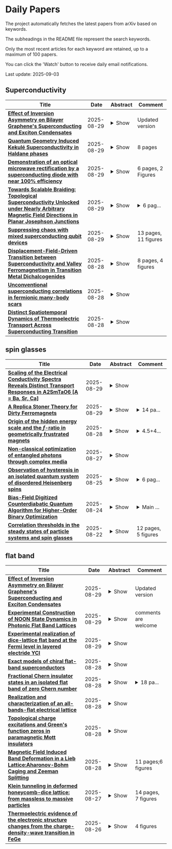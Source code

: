 # Daily Papers
The project automatically fetches the latest papers from arXiv based on keywords.

The subheadings in the README file represent the search keywords.

Only the most recent articles for each keyword are retained, up to a maximum of 100 papers.

You can click the 'Watch' button to receive daily email notifications.

Last update: 2025-09-03

## Superconductivity
| **Title** | **Date** | **Abstract** | **Comment** |
| --- | --- | --- | --- |
| **[Effect of Inversion Asymmetry on Bilayer Graphene's Superconducting and Exciton Condensates](http://arxiv.org/abs/2304.04825v2)** | 2025-08-29 | <details><summary>Show</summary><p>Inversion asymmetry in bilayer graphene can be tuned by the displacement field. As a result, the band dispersion in biased bilayer graphene acquires flat band regions near the Dirac points along with a non-trivial band geometry. We analyze the effect of inversion symmetry on the critical temperature and superfluid stiffness of the superconducting state of AB-stacked graphene bilayer and on the exciton condensate in double layers formed by two AB-stacked graphene bilayers. The geometric superfluid stiffness in bilayer graphene superconductors is found to be negligible due to the small superconducting gap. Furthermore, we show that the geometric superfluid stiffness is maximized for a constant order parameter. Therefore, it can be neglected in biased bilayer graphene superconductors with any pairing symmetry. However, the displacement field enhances the geometric superfluid stiffness in exciton condensates. It is most prominent at low densities and high displacement fields. A consequence of the geometric superfluid stiffness is a modest enhancement of the Berezinskii-Kosterlitz-Thouless transition temperature in bilayer graphene's exciton condensate.</p></details> | Updated version |
| **[Quantum Geometry Induced Kekulé Superconductivity in Haldane phases](http://arxiv.org/abs/2508.21791v1)** | 2025-08-29 | <details><summary>Show</summary><p>Chiral two-dimensional electron gases, which capture the electronic properties of graphene and rhombohedral graphene systems, exhibit singular momentum-space vortices and are susceptible to interaction-induced topological Haldane phases. Here, we investigate pairing interactions in these inversion-symmetric Haldane phases of chiral two-dimensional electron gases. We demonstrate that the nontrivial band topology of the Haldane phases enhances intra-valley (${\bf Q} = \pm 2 {\bf K_D}$) pair susceptibility relative to inter-valley (${\bf Q} = 0$) pair susceptibility, favoring the emergence of a lattice-scale pair-density wave order. When longitudinal acoustic phonons mediate the pairing interaction, the system supports a chiral Kekul\`{e} superconducting order. Our findings are relevant to superconductivity in rhombohedral graphene and Kagome metals.</p></details> | 8 pages |
| **[Demonstration of an optical microwave rectification by a superconducting diode with near 100% efficiency](http://arxiv.org/abs/2508.21696v1)** | 2025-08-29 | <details><summary>Show</summary><p>Superconducting electronics offer significant advantages in speed and power efficiency for next-generation computing and communication systems. However, their practical deployment is limited by the absence of simple, efficient, and scalable superconducting counterparts to key semiconductor components. In this work, we investigate diodes based on planar Josephson junctions fabricated from a conventional niobium superconductor. The nonreciprocity in these diodes arises from the self-field effect induced by the geometrical asymmetry of the junction. By deliberate tuning of the junction parameters, we achieved effectively infinite nonreciprocity (within experimental resolution), characterized by a complete suppression of the superconducting critical current in one direction while maintaining a significant current in the opposite direction. The key novelty of this work lies in the demonstration of the optical diode effect. We observed threshold-free rectification of 75 GHz microwave radiation, indicating that these diodes exhibit near-ideal optical nonreciprocity. Our results open new avenues for ultrafast superconducting electronics and lay the groundwork for wireless sub-THz signal processing.</p></details> | 6 pages, 2 Figures |
| **[Towards Scalable Braiding: Topological Superconductivity Unlocked under Nearly Arbitrary Magnetic Field Directions in Planar Josephson Junctions](http://arxiv.org/abs/2504.20031v2)** | 2025-08-29 | <details><summary>Show</summary><p>The non-Abelian statistics of Majorana zero modes (MZM) is central to the fault-tolerant topological quantum computing. Planar Josephson junctions (PJJ) are a particularly versatile platform to realize robust topological superconductivity hosting MZM over a large parameter space. However, there is a general understanding that such topological superconductivity is limited to a narrow range of the in-plane magnetic field orientations, providing a major obstacle towards scalable and noncollinear network architectures. Here, we uncover that topological superconductivity in PJJ persists under nearly an arbitrary in-plane magnetic field orientation. The apparent collapse of the global gap under misaligned fields originates not from the destruction of topological superconductivity itself, but from the emergent shifted bulk states from other momenta, which obscure the gap and MZM. With spatial modulations along the junction to scatter and gap out these bulk states, we restore the global topological gap and recover MZM. Remarkably, the spatially modulated PJJ renders topological superconductivity robust against the misaligned fields, thereby enabling MZM survival and facilitating their braiding in complex junction networks. We propose a scalable protocol for MZM braiding and fusion with gate or phase control, opening new routes for scalable topological quantum computing.</p></details> | <details><summary>6 pag...</summary><p>6 pages and 4 figures</p></details> |
| **[Suppressing chaos with mixed superconducting qubit devices](http://arxiv.org/abs/2410.18543v3)** | 2025-08-29 | <details><summary>Show</summary><p>In quantum information processing, a tension between two different tasks occurs: while qubits' states can be preserved by isolating them, quantum gates can be realized only through qubit-qubit interactions. In arrays of qubits, weak coupling leads to states being spatially localized and strong coupling to delocalized states. Here, we study the average energy level spacing and the relative entropy of the distribution of the level spacings (Kullback-Leibler divergence from Poisson and Gaussian Orthogonal Ensemble) to analyze the crossover between localized and delocalized (chaotic) regimes in linear arrays of superconducting qubits. We consider both transmons as well as capacitively shunted flux qubits, which enables us to tune the qubit anharmonicity. Arrays with uniform anharmonicity, comprising only transmons or flux qubits, display remarkably similar dependencies of level statistics on the coupling strength. In systems with alternating anharmonicity, for typical disorder in the qubit frequencies the localized regime is found to be more resilient to the increase in qubit-qubit coupling strength in comparison to arrays with a single qubit type. Our results, which we also confirm using generalized Bose-Hubbard models, support designing devices that incorporate different qubit types to achieve higher performances.</p></details> | 13 pages, 11 figures |
| **[Displacement-Field-Driven Transition between Superconductivity and Valley Ferromagnetism in Transition Metal Dichalcogenides](http://arxiv.org/abs/2508.21119v1)** | 2025-08-28 | <details><summary>Show</summary><p>Recent experiments have observed transitions between superconductivity and correlated magnetism in twisted bilayer WSe$_2$ near van-Hove fillings, driven by the displacement field $D$. Motivated by the experiment, we theoretically propose a general mechanism for a $D$-controlled transition between superconductivity and ferromagnetism in two-dimensional (2D) spin-orbit-coupled hexagonal systems, where van Hove singularities (VHS) lie on the Fermi level. We show that such a transition can be naturally captured by a simple VHS-only model without Fermi surface details, where the inter-VHS interactions that govern the Fermi surface instabilities is controlled by $D$ through the band projection of screened Coulomb interaction. By treating this simple model with renormalization group technique beyond mean-field level, we find that a chiral $d/p$-wave superconductivity naturally dominates under a weak displacement field $D<D_c$. At a stronger displacement field $D>D_c$, a \textit{valley ferromagnetic phase} (vFM) takes over, which is spatially non-uniform due to valley-modulated magnetization. Finally, we discuss generic conditions for the predicted superconductivity-to-ferromagnetism transition to take place in the rich family of few-layer hexagonal van der Waals material systems. Taking twisted bilayer WSe$_2$ as a case study, we discuss experimental detections that can falsify our prediction.</p></details> | 8 pages, 4 figures |
| **[Unconventional superconducting correlations in fermionic many-body scars](http://arxiv.org/abs/2508.21115v1)** | 2025-08-28 | <details><summary>Show</summary><p>Weak ergodicity breaking in interacting quantum systems may occur due to the existence of a subspace dynamically decoupled from the rest of the Hilbert space. In two-orbital spinful lattice systems, we construct such subspaces that are in addition distinguished by strongest inter-orbital and spin-singlet or spin-triplet, long-range superconducting pairing correlations. All unconventional pairing types we consider are local in space and unitary. Alternatively to orbitals, the additional degree of freedom could originate from the presence of two layers or through any other mechanism. Required Hamiltonians are rather non-exotic and include chemical potential, Hubbard, and spin-orbit interactions typically used for two-orbital superconducting materials. Each subspace is spanned by a family of group-invariant quantum many-body scars combining both 2e and 4e pairing/clustering contributions. One of the basis states has the form of a BCS wavefunction and can always be made the ground state by adding a mean-field pairing potential. Analytical results in this work are lattice-, dimension- and (mostly) system size-independent. We confirm them by exact numerical diagonalization in small systems.</p></details> |  |
| **[Distinct Spatiotemporal Dynamics of Thermoelectric Transport Across Superconducting Transition](http://arxiv.org/abs/2508.20792v1)** | 2025-08-28 | <details><summary>Show</summary><p>We investigate the relaxation dynamics of heat transport in superconductors, shaped by the interplay of diffusion, nonlinearity, and magnetic fields. Focusing on regimes near the critical temperature Tc, we analyze two classes of relaxation diffusion equations that give rise to qualitatively distinct dynamics, which we denote as Type I (linear) and Type II (nonlinear). Type I relaxation, characteristic of the normal state above Tc, results in a steady and spatially uniform heat current governed by linear diffusion. By contrast, Type II relaxation, relevant below Tc, exhibits non steady dynamics marked by pronounced spatial inhomogeneities and an evolving pattern, in which an initially localized hot spot propagates transiently through the system. The striking distinction between these regimes underscores a fundamental shift in transport mechanisms across the superconducting phase transition and provides experimentally relevant predictions in light of emerging techniques for probing local dissipation.</p></details> |  |

## spin glasses
| **Title** | **Date** | **Abstract** | **Comment** |
| --- | --- | --- | --- |
| **[Scaling of the Electrical Conductivity Spectra Reveals Distinct Transport Responses in A2SmTaO6 [A = Ba, Sr, Ca]](http://arxiv.org/abs/2508.21621v1)** | 2025-08-29 | <details><summary>Show</summary><p>Disorder plays an important role in materials science, influencing material behavior across different length scales. Imperfections like vacancies, atomic substitutions, lattice distortions, and microstructural inhomogeneities, disrupt ideal periodicity thereby altering physical properties. Analogous to spin-glass systems, electrical 'glassiness' arises when charge carriers confront disordered energy landscapes, leading to a broad range of relaxation times, especially in polycrystalline materials where dipoles experience competing exchange interactions. Complex impedance, permittivity, and electric modulus distill out separate resistive and capacitive effects, offering insights into how microstructural inhomogeneities affects conduction mechanism. In polycrystalline double perovskites A2SmTaO6 (A = Ba, Ca), with a power law driven ac conductivity, the hopping and relaxation of carriers is affected by both grains and grain boundaries. Scaling of ac conductivity and impedance response reveals correlation between conduction and relaxation timescales. The inhomogeneities in local energy landscape of 'frustrated' dipoles restrict the 'universality' of conduction mechanism across the bulk length scale.</p></details> |  |
| **[A Replica Stoner Theory for Dirty Ferromagnets](http://arxiv.org/abs/2508.20724v2)** | 2025-08-29 | <details><summary>Show</summary><p>This paper investigates the effect of disorder on a ferromagnetic metal with repulsive interactions. We assume that, in the clean limit, the ferromagnetic state can be described by Stoner mean-field theory and study how disorder affects the the system by using a combined replica + Stoner mean-field approach. At zero temperature, we find that a replica-symmetric ferromagnetic mean-field solution exists in the presence of disorder with a modified Stoner criteria where the ferromagnetism is enhanced by disorder. At finite temperature, a Landau theory is employed to construct the phase diagram, revealing that beyond a critical disorder strength, a spin-glass phase may exist between the high-temperature paramagnetic phase and the low-temperature ferromagnetic phase. For weak (repulsive) interaction where the system is non-ferromagnetic in the clean limit, the possibility of a disordered-induced ferromagnetic ground state is observed both at zero temperature and finite temperature. The potential applicability of this framework to realistic materials is briefly discussed.</p></details> | <details><summary>14 pa...</summary><p>14 pages, 3 figures, submitted to Physical Review B</p></details> |
| **[Origin of the hidden energy scale and the $f$-ratio in geometrically frustrated magnets](http://arxiv.org/abs/2406.12966v4)** | 2025-08-28 | <details><summary>Show</summary><p>Sufficiently clean geometrically frustrated (GF) magnets are the largest class of candidate materials that may host quantum spin liquids (QSLs). Some of them have been shown to exhibit spin-glass freezing, potentially precluding QSLs, at the "hidden energy scale", which is significantly lower than the microscopic energy scale of spin interactions. Here, we investigate the origin of the hidden energy scale and its relationship to the $f$-ratio, the figure of merit for the degree of frustration in GF magnetic materials. The available experimental and numerical data provide evidence that GF magnets display, universally, two distinct temperature scales in the specific heat, the lowest of which is of the order of the hidden energy scale $T^*$. We argue that this scale is determined by non-magnetic excitations, similar to spin exchanges in chains of spins. The collective entropy of such excitations matches the entropy of the ground states of the Ising model on the same lattice, which provides a way to verify the proposed scenario in experiment. We demonstrate that in the presence of quenched disorder, a broad class of materials exhibits spin-glass freezing at temperatures of order $T^*$, in accordance with experimental observations. As $T^*$ is a property of the clean GF medium, it leads to a constraint on the $f$-ratio.</p></details> | <details><summary>4.5+4...</summary><p>4.5+4.5 pages, 2+2 figures, 2 tables</p></details> |
| **[Non-classical optimization of entangled photons through complex media](http://arxiv.org/abs/2503.24283v2)** | 2025-08-27 | <details><summary>Show</summary><p>Optimization approaches are ubiquitous in physics. In optics, they are key to manipulating light through complex media, enabling applications ranging from imaging to photonic simulators. In most demonstrations, however, the optimization process is implemented using classical coherent light, leading to a purely classical solution. Here we introduce the concept of optical non-classical optimization in complex media. We experimentally demonstrate the control and refocusing of non-classical light -- namely, entangled photon pairs -- through a scattering medium by directly optimizing the output coincidence rate. The optimal solutions found with this approach differ from those obtained using classical optimization, a result of entanglement in the input state. Beyond imaging, this genuinely non-classical optimization method has potential to tackle complex problems, as we show by simulating a spin-glass model with multi-spin interactions.</p></details> |  |
| **[Observation of hysteresis in an isolated quantum system of disordered Heisenberg spins](http://arxiv.org/abs/2508.18197v1)** | 2025-08-25 | <details><summary>Show</summary><p>We find energy-dependent hysteresis in an isolated Heisenberg quantum spin system, similar to thermomagnetic hysteresis in canonical spin glasses in contact with a thermal reservoir. Analogous to zero-field cooling and field cooling in conventional magnetic materials, an annealing protocol is devised to control the energy in an isolated system. Depending on the strength of disorder, the susceptibilities at zero field bifurcate at a specific energy, which signals the presence of different magnetic regimes. This behavior is apparent both in a numerical simulation by exact diagonalization of the Heisenberg Hamiltonian with twelve particles, as well as in an experiment with thousands of Rydberg atoms representing dipolar interacting quantum spins. The annealing protocols open a new path to explore the energy-dependent phase structure of spin systems at low energies. Our observation of a nonthermal metastable regime might indicate the existence of a phase transition to a novel state of isolated quantum spin systems.</p></details> | <details><summary>6 pag...</summary><p>6 pages, 2 figures, 1 supplement</p></details> |
| **[Bias-Field Digitized Counterdiabatic Quantum Algorithm for Higher-Order Binary Optimization](http://arxiv.org/abs/2409.04477v2)** | 2025-08-24 | <details><summary>Show</summary><p>Combinatorial optimization plays a crucial role in many industrial applications. While classical computing often struggles with complex instances, quantum optimization emerges as a promising alternative. Here, we present an enhanced bias-field digitized counterdiabatic quantum optimization (BF-DCQO) algorithm to address higher-order unconstrained binary optimization (HUBO). We apply BF-DCQO to a HUBO problem featuring three-local terms in the Ising spin-glass model, validated experimentally using 156 qubits on an IBM quantum processor. In the studied instances, our results outperform standard methods such as the quantum approximate optimization algorithm, quantum annealing, simulated annealing, and Tabu search. Furthermore, we provide numerical evidence of the feasibility of a similar HUBO problem on a 433-qubit Osprey-like quantum processor. Finally, we solve denser instances of the MAX 3-SAT problem in an IonQ emulator. Our results show that BF-DCQO offers an effective path for solving large-scale HUBO problems on current and near-term quantum processors.</p></details> | <details><summary>Main ...</summary><p>Main text: 13 pages, 7 figures, 4 tables. Supplementary Information: 3 pages, 1 figure</p></details> |
| **[Correlation thresholds in the steady states of particle systems and spin glasses](http://arxiv.org/abs/2508.16497v1)** | 2025-08-22 | <details><summary>Show</summary><p>A growing body of theoretical and empirical evidence shows that the global steady-state distributions of many equilibrium and nonequilibrium systems approximately satisfy an analogue of the Boltzmann distribution, with a local dynamical property of states playing the role of energy. The correlation between the effective potential of the steady-state distribution and the logarithm of the exit rates determines the quality of this approximation. We demonstrate and explain this phenomenon in a simple one-dimensional particle system and in random dynamics of the Sherrington-Kirkpatrick spin glass by providing the first explicit estimates of this correlation. We find that, as parameters of the dynamics vary, each system exhibits a threshold above and below which the correlation dramatically differs. We explain how these thresholds arise from underlying transitions in the relationship between the local and global "parts" of the effective potential.</p></details> | 12 pages, 5 figures |

## flat band
| **Title** | **Date** | **Abstract** | **Comment** |
| --- | --- | --- | --- |
| **[Effect of Inversion Asymmetry on Bilayer Graphene's Superconducting and Exciton Condensates](http://arxiv.org/abs/2304.04825v2)** | 2025-08-29 | <details><summary>Show</summary><p>Inversion asymmetry in bilayer graphene can be tuned by the displacement field. As a result, the band dispersion in biased bilayer graphene acquires flat band regions near the Dirac points along with a non-trivial band geometry. We analyze the effect of inversion symmetry on the critical temperature and superfluid stiffness of the superconducting state of AB-stacked graphene bilayer and on the exciton condensate in double layers formed by two AB-stacked graphene bilayers. The geometric superfluid stiffness in bilayer graphene superconductors is found to be negligible due to the small superconducting gap. Furthermore, we show that the geometric superfluid stiffness is maximized for a constant order parameter. Therefore, it can be neglected in biased bilayer graphene superconductors with any pairing symmetry. However, the displacement field enhances the geometric superfluid stiffness in exciton condensates. It is most prominent at low densities and high displacement fields. A consequence of the geometric superfluid stiffness is a modest enhancement of the Berezinskii-Kosterlitz-Thouless transition temperature in bilayer graphene's exciton condensate.</p></details> | Updated version |
| **[Experimental Construction of NOON State Dynamics in Photonic Flat Band Lattices](http://arxiv.org/abs/2508.21700v1)** | 2025-08-29 | <details><summary>Show</summary><p>We investigate the transport of path-entangled multi-photon NOON states in a flat-band photonic rhombic lattice and observe intriguing localization-delocalization features that depend on the phase as well as the photon number of the NOON states. To experimentally emulate photon number correlations, we develop an intensity correlation measurement protocol using coherent laser light with tunable relative phases. We first apply this protocol to show spatial bunching and anti-bunching of two-photon NOON states in a one-dimensional lattice consisting of identical waveguides. In the case of the rhombic lattice, we show that for an even (odd) photon number $N$, localization occurs at $0 \, (\pi)$ phase of the NOON state with a probability of $2^{1-N}$. Our results open an exciting route toward predicting quantum interference of correlated photons in complex photonic networks.</p></details> | comments are welcome |
| **[Experimental realization of dice-lattice flat band at the Fermi level in layered electride YCl](http://arxiv.org/abs/2508.21311v1)** | 2025-08-29 | <details><summary>Show</summary><p>Flat electronic bands, where interactions among electrons overwhelm their kinetic energies, hold the promise for exotic correlation physics. The dice lattice has long been theorized as a host of flat bands with intriguing band topology. However, to date, no material has ever been found to host the characteristic flat bands of a dice lattice. Here, using angle-resolved photoemission spectroscopy (ARPES), we discover a dice-lattice flat band at $E_F$ in the van der Waals (vdW) electride [YCl]$^{2+}$: 2e-. In this system, excess valence electrons from Y deconfine from the cation framework to form an interstitial anionic electron lattice that constitutes the dice lattice. Our ARPES measurements unambiguously identify two sets of dice-lattice bands in YCl, including a nearly dispersionless band at the Fermi level. The flat bands and other dispersive bands observed in ARPES find excellent agreement with first-principles calculations, and theoretical analysis reveals that the near-$E_F$ electronic structure is well captured by a simple dice-lattice model. Our findings thus end the long quest of a real dice flat band material and establish vdW electride YCl as a prototype of dice metals. Our results further demonstrate the anionic electron lattice as a novel scheme for realizing lattice geometries and electronic structures rare to find in conventional crystalline systems.</p></details> |  |
| **[Exact models of chiral flat-band superconductors](http://arxiv.org/abs/2508.21127v1)** | 2025-08-28 | <details><summary>Show</summary><p>Recent experiments have reported the surprising observation of superconductivity in flavor polarized, nearly flat bands (FBs) of rhombohedral graphene. Motivated by these findings, we introduce a class of models for single-flavor FBs with inversion symmetry, where we show a local attractive interaction between orbitals with opposite parities leads to an exact superconducting ground state. We argue that this model can be relevant to realistic multi-flavor systems including short-range repulsion, since the main effect of such repulsion is to induce flavor polarization leaving possibly attractive residual interaction between different flavorless orbitals. The nature of the pairing is determined by the interplay between the FB quantum geometry and the interaction, and is often topological when the parent FB is so. Interestingly, each such model has two nearly degenerate pairing modes, whose energetic competition can be tuned by a change in the charge transfer gap between the two orbitals or electron density. These modes have the same angular momentum but different pairing amplitude structure and possibly different topology. We show that the superfluid stiffness is proportional to the attractive interaction scale using a combination of analytical variational upper bounds and numerical bootstrap lower bounds. We find empirically that the maximum superfluid stiffness is achieved when the hot spots of quantum geometry in the Brillouin zone are marginally filled.</p></details> |  |
| **[Fractional Chern insulator states in an isolated flat band of zero Chern number](http://arxiv.org/abs/2505.09009v2)** | 2025-08-28 | <details><summary>Show</summary><p>A flat band with Chern number $C=0$, and well isolated from the rest of Hilbert space by a gap much larger than interaction strength, is a context that has not been regarded as relevant for fractional quantum Hall physics. In this work, we demonstrate the emergence of the fractional Chern insulator (FCI) states in such a trivial flat band, using large-scale exact diagonalization (ED) and infinite density matrix renormalization group (iDMRG) simulations. The $C=0$ isolated flat band is hosted by an anisotropic fluxed dice lattice. Both the quantum metric and Berry curvature of the $C=0$ flat band have a sharp peak at the $\Gamma$ point, whereas in the rest of the Brillouin zone (BZ) they mimic the quantum geometry of the lowest Landau level. We consider nearest-neighbor repulsion that is weak enough to ensure the isolated-band limit is always satisfied. From the projected ED simulations at $\nu_\mathrm{F}=2/3$ electron filling of the flat band (i.e. $1/3$ hole filling), we find the unexpected FCI with 3-fold ground-state degeneracy and $\sigma_\mathrm{H}=-1/3 (e^2/h)$. The momentum space carrier distribution shows that the quantum metric peak tends to push the interacting holes away from $\Gamma$ point towards the BZ regions with the nearly ``ideal'' quantum geometry, underlying the formation of FCI in the $C=0$ flat band. Besides, when tuning the single-particle anisotropy such that the quantum geometry of the $C=0$ flat band becomes less sharp around $\Gamma$, we find the ground state becomes a charge density wave with tripled unit cell at $\nu_\mathrm{F}=2/3$. Our two-band iDMRG simulations further corroborate the FCI in the isolated $C=0$ flat band, demonstrating in such parameter regime the fractionally quantized charge pumping upon flux insertion as well as the momentum-resolved entanglement spectrum characteristic of the $1/3$ Laughlin state.</p></details> | <details><summary>18 pa...</summary><p>18 pages, 20 Figures. Added larger scale ED simulations and iDMRG simulations</p></details> |
| **[Realization and characterization of an all-bands-flat electrical lattice](http://arxiv.org/abs/2508.13571v2)** | 2025-08-28 | <details><summary>Show</summary><p>We construct an electrical all-bands-flat (ABF) lattice and experimentally generate compact localized states (CLSs) therein. The lattice is a diamond (rhombic) chain and implemented as a network of capacitors and inductors, as well as voltage inverters (using operational amplifiers) in order to introduce a \(\pi\)-phase flux within each diamond. The network's normal modes split into three flat bands, and the corresponding CLSs can be excited in isolation via a two-node driving at the flat band frequencies. We also examine the role of the lattice edges and their interaction with the CLSs. Finally, we compare the experimental results to tight-binding predictions and obtain very good agreement. This analysis paves the way for further experimental implementations of ABF systems in electric networks, especially with an eye towards exploring their interplay with nonlinearity.</p></details> |  |
| **[Topological charge excitations and Green's function zeros in paramagnetic Mott insulators](http://arxiv.org/abs/2412.13302v4)** | 2025-08-28 | <details><summary>Show</summary><p>We investigate the emergence of topological features in the charge excitations of Mott insulators in the Chern-Hubbard model. In the strong correlation regime, treating electrons as the sum of holons and doublons excitations, we compute the topological phase diagram of Mott insulators at half-filling using composite operator formalism. The Green function zeros manifest as the tightly bound pairs of such elementary excitations of the Mott insulators. Our analysis examines the winding number associated with the occupied Hubbard bands and the band of Green's function zeros. We show that both the poles and zeros show gapless states and zeros, respectively, in line with bulk-boundary correspondence. The gapless edge states emerge in a junction geometry connecting a topological Mott band insulator and a topological Mott zeros phase. These include an edge electronic state that carries a charge and a charge-neutral gapless zero mode. Our study is relevant to several twisted materials with flat bands where interactions play a dominant role.</p></details> |  |
| **[Magnetic Field Induced Band Deformation in a Lieb Lattice:Aharonov-Bohm Caging and Zeeman Splitting](http://arxiv.org/abs/2508.20451v1)** | 2025-08-28 | <details><summary>Show</summary><p>Flat-band systems are highly sensitive to external perturbations, providing a route to study unconventional localization, transport, and spin physics. Lieb lattice, a two-dimensional geometry with an inherent flat band, exemplifies this behavior and is experimentally realizable in ultracold atoms, photonic arrays, and superconducting circuits. In this work, we present a comprehensive study of magnetic field induced band deformation in the Lieb lattice by jointly considering orbital Peierls phases and Zeeman spin splitting. A perpendicular magnetic flux generates Aharonov Bohm caging, confining particles into localized flat-band states, while Zeeman coupling lifts spin degeneracy and induces spin-resolved energy shifts. The competition between these two mechanisms gives rise to rich band restructuring and tunable spin-selective flat-band phenomena. These results establish the Lieb lattice as a controllable setting for spin-selective transport and magneticfield engineering in synthetic quantum platforms such as ultracold atoms, photonic lattices, and superconducting circuits, offering guiding principles for quantum simulation and the corresponding experiments, which opens the avenue for controlled engineering of spin-resolved localization and flat-band physics in synthetic quantum matter.</p></details> | 11 pages;6 figures |
| **[Klein tunneling in deformed honeycomb-dice lattice: from massless to massive particles](http://arxiv.org/abs/2004.10144v3)** | 2025-08-27 | <details><summary>Show</summary><p>We show that under compressive uniaxial deformation of the three-band $\alpha-T_3$ lattice, the Dirac cones move toward each other, merge, and a gap opens, while the flat band remains unchanged. Consequently, the low-energy spectrum transitions from linear to quadratic dispersion, indicating the shift from massless to massive Dirac particles. Here, we theoretically investigate the tunneling properties of particles through a sharp $np$ junction in a deformed $\alpha-T_3$ lattice, focusing on the case where the particle energy is half the junction height. We show that this transition from massless to massive particles leads to a change from omnidirectional total transmission, known as super-Klein tunneling, to omnidirectional total reflection, referred to as anti-super-Klein tunneling, in the case of the dice lattice ($\alpha=1$). For all values of $\alpha$, this transition manifests as a change from conventional Klein tunneling to anti-Klein tunneling.</p></details> | 14 pages, 7 figures |
| **[Thermoelectric evidence of the electronic structure changes from the charge-density-wave transition in FeGe](http://arxiv.org/abs/2508.19116v1)** | 2025-08-26 | <details><summary>Show</summary><p>Kagome metals provide a material platform for probing new correlated quantum phenomena due to the naturally incorporated linear dispersions, flat bands, and Van Hove singularities in their electronic structures. Among these quantum phenomena is the charge density wave (CDW), or the distortion of the lattice structure due to the motion of correlated electrons through the material. CDWs lower the energy of the compound, creating an energy gap that facilitates behaviors akin to superconductivity, nonlinear transport, or other quantum correlated phenomena. The kagome metal FeGe has been shown to host a CDW transition at approximately 100 K, and its occurrence is strongly influenced by the sample annealing conditions. However, a notable gap in the literature is the lack of clear thermoelectric transport evidence for electronic structure changes associated with this CDW transition. Here we present evidence of electron behavior modification due to annealing disorder via thermoelectric measurements on FeGe crystals presenting a CDW transition and those without a CDW. The observed Nernst effect and Seebeck effect under sufficient annealing demonstrate modified electrical transport properties resulting from induced disorder, including a change in carrier sign and an enhancement of the Nernst effect due to the CDW. Our results provide evidence of multiple phase transitions, which confirms the influence of CDW on the thermal properties of FeGe and demonstrates the suppression of CDW with sufficient disordering.</p></details> | 4 figures |

